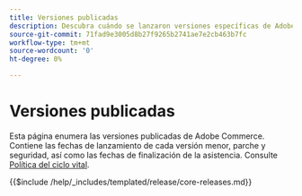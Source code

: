 ```yaml
---
title: Versiones publicadas
description: Descubra cuándo se lanzaron versiones específicas de Adobe Commerce.
source-git-commit: 71fad9e3005d8b27f9265b2741ae7e2cb463b7fc
workflow-type: tm+mt
source-wordcount: '0'
ht-degree: 0%

---
```



# Versiones publicadas

Esta página enumera las versiones publicadas de Adobe Commerce. Contiene las fechas de lanzamiento de cada versión menor, parche y seguridad, así como las fechas de finalización de la asistencia. Consulte [Política del ciclo vital](lifecycle-policy.md).

{{$include /help/_includes/templated/release/core-releases.md}}
